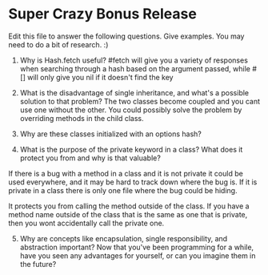 # Super Crazy Bonus Release

Edit this file to answer the following questions. Give examples. You may need to do a bit of research. :)

1. Why is Hash.fetch useful?
  #fetch will give you a variety of responses when searching through a hash based on the argument passed, while #[] will only give you nil if it doesn't find the key

2. What is the disadvantage of single inheritance, and what's a possible solution to that problem?
  The two classes become coupled and you cant use one without the other. You could possibly solve the problem by overriding methods in the child class.

3. Why are these classes initialized with an options hash?



4. What is the purpose of the private keyword in a class? What does it protect you from and why is that valuable?

  If there is a bug with a method in a class and it is not private it could be used everywhere, and it may be hard to track down where the bug is. If it is private in a class there is only one file where the bug could be hiding.

  It protects you from calling the method outside of the class. If you have a method name outside of the class that is the same as one that is private, then you wont accidentally call the private one.

5. Why are concepts like encapsulation, single responsibility, and abstraction important? Now that you've been programming for a while, have you seen any advantages for yourself, or can you imagine them in the future?
